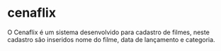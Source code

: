 # cenaflix
O Cenaflix é um sistema desenvolvido para cadastro de filmes, neste cadastro são inseridos nome do filme, data de lançamento e categoria.
